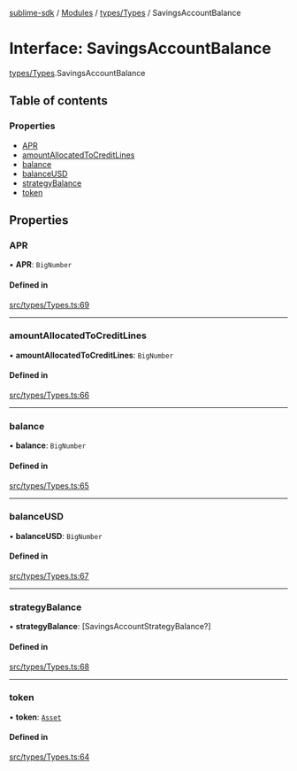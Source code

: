 [sublime-sdk](../README.md) / [Modules](../modules.md) / [types/Types](../modules/types_Types.md) / SavingsAccountBalance

# Interface: SavingsAccountBalance

[types/Types](../modules/types_Types.md).SavingsAccountBalance

## Table of contents

### Properties

- [APR](types_Types.SavingsAccountBalance.md#apr)
- [amountAllocatedToCreditLines](types_Types.SavingsAccountBalance.md#amountallocatedtocreditlines)
- [balance](types_Types.SavingsAccountBalance.md#balance)
- [balanceUSD](types_Types.SavingsAccountBalance.md#balanceusd)
- [strategyBalance](types_Types.SavingsAccountBalance.md#strategybalance)
- [token](types_Types.SavingsAccountBalance.md#token)

## Properties

### APR

• **APR**: `BigNumber`

#### Defined in

[src/types/Types.ts:69](https://github.com/sublime-finance/sublime-sdk/blob/e0a8c27/src/types/Types.ts#L69)

___

### amountAllocatedToCreditLines

• **amountAllocatedToCreditLines**: `BigNumber`

#### Defined in

[src/types/Types.ts:66](https://github.com/sublime-finance/sublime-sdk/blob/e0a8c27/src/types/Types.ts#L66)

___

### balance

• **balance**: `BigNumber`

#### Defined in

[src/types/Types.ts:65](https://github.com/sublime-finance/sublime-sdk/blob/e0a8c27/src/types/Types.ts#L65)

___

### balanceUSD

• **balanceUSD**: `BigNumber`

#### Defined in

[src/types/Types.ts:67](https://github.com/sublime-finance/sublime-sdk/blob/e0a8c27/src/types/Types.ts#L67)

___

### strategyBalance

• **strategyBalance**: [SavingsAccountStrategyBalance?]

#### Defined in

[src/types/Types.ts:68](https://github.com/sublime-finance/sublime-sdk/blob/e0a8c27/src/types/Types.ts#L68)

___

### token

• **token**: [`Asset`](types_Types.Asset.md)

#### Defined in

[src/types/Types.ts:64](https://github.com/sublime-finance/sublime-sdk/blob/e0a8c27/src/types/Types.ts#L64)
